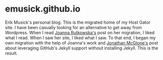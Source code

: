 # emusick.github.io
Erik Musick's personal blog. This is the migrated home of my Host Gator site. I have been casually looking for an alternative to get away from Wordpress. When I read [Joanna Rutkowska's](https://github.com/rootkovska/rootkovska.github.io) post on her migration, I liked what I read. When I saw her site, I liked what I saw. To that end, I began my own migration with the help of Joanna's work and [Jonathan McGlone's](http://jmcglone.com/guides/github-pages/) post about leveraging GitHub's Jekyll support without installing Jekyll. This is the result.
